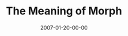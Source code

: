 ---
layout: message
category: message
series: "Morph"
title: "The Meaning of Morph"
date: 2007-01-20-00-00
message_id: 35
audio: "http://s3.amazonaws.com/crossroads-media/message/audio/Morph_03_The_Meaning_of_Morph_01-21-07_Tome.mp3"
audio-duration: "34:57"
explicit: false
---
